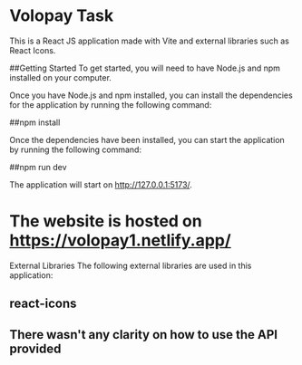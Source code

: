 # Volopay Task
This is a React JS application made with Vite and external libraries such as React Icons.

##Getting Started
To get started, you will need to have Node.js and npm installed on your computer.

Once you have Node.js and npm installed, you can install the dependencies for the application by running the following command:

##npm install

Once the dependencies have been installed, you can start the application by running the following command:

##npm run dev

The application will start on   http://127.0.0.1:5173/.

# The website is hosted on https://volopay1.netlify.app/
External Libraries
The following external libraries are used in this application:
## react-icons

## There wasn't any clarity on how to use the API provided
